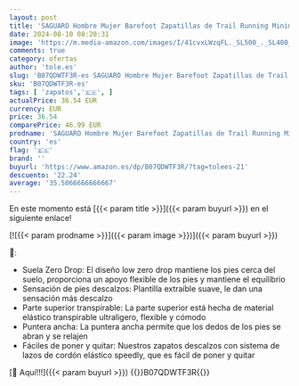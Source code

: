 ```yaml
---
layout: post
title: 'SAGUARO Hombre Mujer Barefoot Zapatillas de Trail Running Minimalistas Zapatillas de Deporte Fitness Zapatos Descalzos para Correr en Montaña Escarpines de Agua  Rosa Caramelo  37 EU'
date: 2024-08-10 08:20:31
image: 'https://m.media-amazon.com/images/I/41cvxLWzqFL._SL500_._SL400_.jpg'
comments: true
category: ofertas
author: 'tole.es'
slug: 'B07QDWTF3R-es SAGUARO Hombre Mujer Barefoot Zapatillas de Trail Running...'
sku: 'B07QDWTF3R-es'
tags: [ 'zapatos','🇪🇸', ]
actualPrice: 36.54 EUR
currency: EUR
price: 36.54
comparePrice: 46.99 EUR
prodname: 'SAGUARO Hombre Mujer Barefoot Zapatillas de Trail Running Minimalistas Zapatillas de Deporte Fitness Zapatos Descalzos para Correr en Montaña Escarpines de Agua  Rosa Caramelo  37 EU'
country: 'es'
flag: '🇪🇸'
brand: ''
buyurl: 'https://www.amazon.es/dp/B07QDWTF3R/?tag=tolees-21'
descuento: '22.24'
average: '35.5066666666667'
---
```


En este momento está [{{< param title >}}]({{< param buyurl >}}) en el siguiente enlace!

[![{{< param prodname >}}]({{< param image >}})]({{< param buyurl >}})

🔎:

- Suela Zero Drop: El diseño low zero drop mantiene los pies cerca del suelo, proporciona un apoyo flexible de los pies y mantiene el equilibrio
- Sensación de pies descalzos: Plantilla extraíble suave, le dan una sensación más descalzo
- Parte superior transpirable: La parte superior está hecha de material elástico transpirable ultraligero, flexible y cómodo
- Puntera ancha: La puntera ancha permite que los dedos de los pies se abran y se relajen
- Fáciles de poner y quitar: Nuestros zapatos descalzos con sistema de lazos de cordón elástico speedly, que es fácil de poner y quitar

[🛒 Aquí!!!]({{< param buyurl >}})
{{<world>}}B07QDWTF3R{{</world>}}
